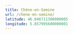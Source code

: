 ```yaml
---
title: Chêne-en-Semine
url: /chene-en-semine/
latitude: 46.046711300000005
longitude: 5.857995600000001
---
```

